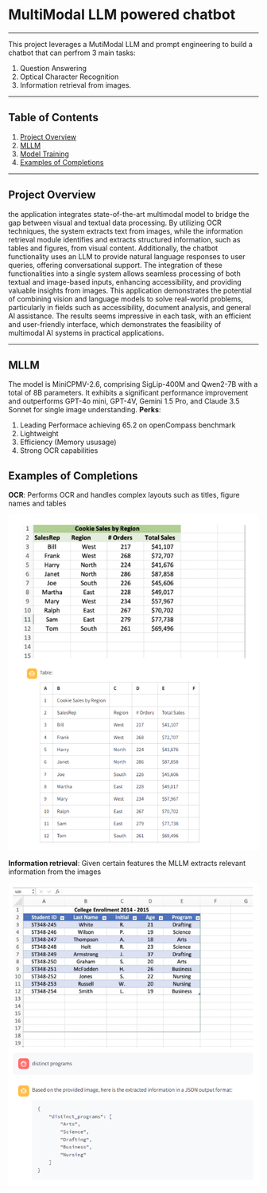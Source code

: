 # MultiModal LLM powered chatbot

---

This project leverages a MutiModal LLM and prompt engineering to build a chatbot that can perfrom 3 main tasks:
1. Question Answering
2. Optical Character Recognition
3. Information retrieval from images.

 ---

## Table of Contents
1. [Project Overview](#project-overview)
2. [MLLM](#MLLM)
3. [Model Training](#model-training)
4. [Examples of Completions](#Examples-of-Completions )

---

## Project Overview

the application integrates state-of-the-art multimodal model to bridge the gap between visual and
textual data processing. By utilizing OCR techniques, the system extracts text from images, while the
information retrieval module identifies and extracts structured information, such as tables and figures,
from visual content. Additionally, the chatbot functionality uses an LLM to provide natural language
responses to user queries, offering conversational support. The integration of these functionalities into a
single system allows seamless processing of both textual and image-based inputs, enhancing accessibility,
and providing valuable insights from images. This application demonstrates the potential
of combining vision and language models to solve real-world problems, particularly in fields such as
accessibility, document analysis, and general AI assistance. The results seems impressive in each task,
with an efficient and user-friendly interface, which demonstrates the feasibility of multimodal AI systems
in practical applications.

---

## MLLM
 The model is MiniCPMV-2.6, comprising SigLip-400M and Qwen2-7B with a total of 8B parameters. It exhibits a significant performance
 improvement and outperforms GPT-4o mini, GPT-4V, Gemini 1.5 Pro, and Claude 3.5 Sonnet for single image understanding.
 **Perks**:
 1. Leading Performace achieving 65.2 on openCompass benchmark
 2. Lightweight 
 3. Efficiency (Memory ususage)
 4. Strong OCR capabilities

## Examples of Completions 

**OCR**: Performs OCR and handles complex layouts such as titles, figure names and tables

![images](https://github.com/00VALAK00/MultiModal-Chatbot/blob/master/images/OCR%20task/Screenshot%202024-12-17%20233750.png)

**Information retrieval**: Given certain features the MLLM extracts relevant information from the images

![images](https://github.com/00VALAK00/MultiModal-Chatbot/blob/master/images/Information%20Retrieval/ir%204.png)


